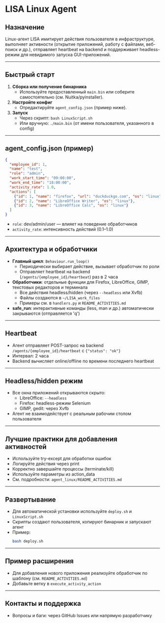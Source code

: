 # LISA Linux Agent

## Назначение

Linux-агент LISA имитирует действия пользователя в инфраструктуре, выполняет активности (открытие приложений, работу с файлами, веб-поиск и др.), отправляет heartbeat на backend и поддерживает headless-режим для невидимого запуска GUI-приложений.

---

## Быстрый старт

1. **Сборка или получение бинарника**
   - Используйте предоставленный `main.bin` или соберите самостоятельно (см. Nuitka/pyinstaller).
2. **Настройте конфиг**
   - Отредактируйте `agent_config.json` (пример ниже).
3. **Запуск**
   - Через скрипт: `bash LinuxScript.sh`
   - Или вручную: `./main.bin` (от имени пользователя, указанного в config)

---

## agent_config.json (пример)
```json
{
  "employee_id": 1,
  "name": "test",
  "role": "admin",
  "work_start_time": "09:00:00",
  "work_end_time": "18:00:00",
  "activity_rate": 1.0,
  "actions": [
    {"id": 1, "name": "firefox", "url": "duckduckgo.com", "os": "linux"},
    {"id": 2, "name": "LibreOffice Writer", "os": "linux"},
    {"id": 3, "name": "LibreOffice Calc", "os": "linux"}
  ]
}
```
- `role`: dev/admin/user — влияет на поведение обработчиков
- `activity_rate`: интенсивность действий (0.1–1.0)

---

## Архитектура и обработчики

- **Главный цикл**: `Behaviour.run_loop()`
  - Периодически выбирает действие, вызывает обработчик по роли
  - Отправляет heartbeat на backend (`/agents/{employee_id}/heartbeat`) раз в 2 часа
- **Обработчики**: отдельные функции для Firefox, LibreOffice, GIMP, текстовых редакторов и терминала
  - Все действия headless/hidden (через `--headless` или Xvfb)
  - Файлы создаются в `~/LISA_work_files`
  - Примеры см. в `handlers.py` и `README_ACTIVITIES.md`
- **safe_run**: интерактивные команды (less, man и др.) автоматически закрываются (отправляется 'q')

---

## Heartbeat
- Агент отправляет POST-запрос на backend `/agents/{employee_id}/heartbeat` с `{"status": "ok"}`
- Интервал: 2 часа
- Backend вычисляет online/offline по времени последнего heartbeat

---

## Headless/hidden режим
- Все окна приложений открываются скрыто:
  - LibreOffice: `--headless`
  - Firefox: headless-режим Selenium
  - GIMP, gedit: через Xvfb
- Агент не взаимодействует с реальным рабочим столом пользователя

---

## Лучшие практики для добавления активностей
- Используйте try-except для обработки ошибок
- Логируйте действия через print
- Корректно завершайте процессы (terminate/kill)
- Используйте параметры из action_data
- См. подробности: `agent_linux/README_ACTIVITIES.md`

---

## Развертывание
- Для автоматической установки используйте `deploy.sh` и `LinuxScript.sh`
- Скрипты создают пользователя, копируют бинарник и запускают агент
- Пример:
  ```bash
  bash deploy.sh
  ```

---

## Пример расширения
- Для добавления нового приложения реализуйте обработчик по шаблону (см. `README_ACTIVITIES.md`)
- Добавьте ветку в `execute_activity_action`

---

## Контакты и поддержка
- Вопросы и баги: через GitHub Issues или напрямую разработчику
